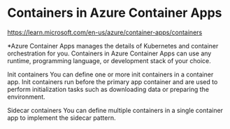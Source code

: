 # Containers in Azure Container Apps

https://learn.microsoft.com/en-us/azure/container-apps/containers

*Azure Container Apps manages the details of Kubernetes and container orchestration for you. Containers in Azure Container Apps can use any runtime, programming language, or development stack of your choice.


Init containers
You can define one or more init containers in a container app. Init containers run before the primary app container and are used to perform initialization tasks such as downloading data or preparing the environment.


Sidecar containers
You can define multiple containers in a single container app to implement the sidecar pattern.